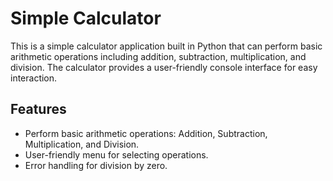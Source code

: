 # Simple Calculator

This is a simple calculator application built in Python that can perform basic arithmetic operations including addition, subtraction, multiplication, and division. The calculator provides a user-friendly console interface for easy interaction.

## Features

- Perform basic arithmetic operations: Addition, Subtraction, Multiplication, and Division.
- User-friendly menu for selecting operations.
- Error handling for division by zero.
